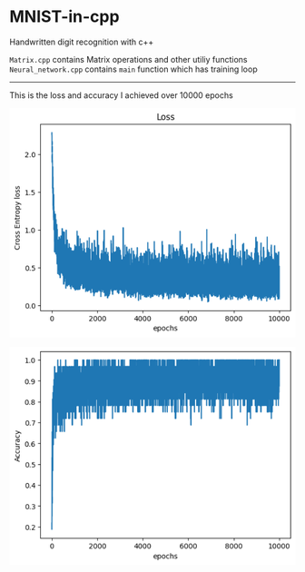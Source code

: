 # MNIST-in-cpp
Handwritten digit recognition with c++  

`Matrix.cpp` contains Matrix operations and other utiliy functions  
`Neural_network.cpp` contains `main` function which has training loop  

<hr>

This is the loss and accuracy I achieved over 10000 epochs  


![loss](./logs/loss.png)

![accuracy](./logs/accuracy.png)

